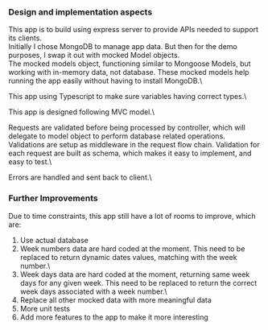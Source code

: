 ### Design and implementation aspects

This app is to build using express server to provide APIs needed to support its clients.\
Initially I chose MongoDB to manage app data. But then for the demo purposes, I swap it out with mocked Model objects.\
The mocked models object, functioning similar to Mongoose Models, but working with in-memory data, not database.
These mocked models help running the app easily without having to install MongoDB.\

This app using Typescript to make sure variables having correct types.\

This app is designed following MVC model.\

Requests are validated before being processed by controller, which will delegate to model object to perform database related operations.\
Validations are setup as middleware in the request flow chain. Validation for each request are built as schema, which makes it easy to implement, and easy to test.\

Errors are handled and sent back to client.\

### Further Improvements

Due to time constraints, this app still have a lot of rooms to improve, which are:
1. Use actual database
2. Week numbers data are hard coded at the moment. This need to be replaced to return dynamic dates values, matching with the week number.\
3. Week days data are hard coded at the moment, returning same week days for any given week. This need to be replaced to return the correct week days associated with a week number.\ 
4. Replace all other mocked data with more meaningful data
5. More unit tests
6. Add more features to the app to make it more interesting


